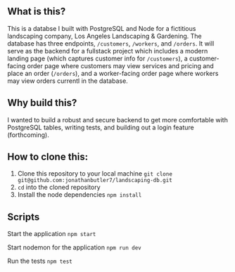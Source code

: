 ## What is this?

This is a databse I built with PostgreSQL and Node for a fictitious landscaping company, Los Angeles Landscaping & Gardening. The database has three endpoints, `/customers`, `/workers`, and `/orders`. It will serve as the backend for a fullstack project which includes a modern landing page (which captures customer info for `/customers`), a customer-facing order page where customers may view services and pricing and place an order (`/orders`), and a worker-facing order page where workers may view orders currentl in the database.

## Why build this?

I wanted to build a robust and secure backend to get more comfortable with PostgreSQL tables, writing tests, and building out a login feature (forthcoming).

## How to clone this:

1. Clone this repository to your local machine `git clone git@github.com:jonathanbutler7/landscaping-db.git`
2. `cd` into the cloned repository
3. Install the node dependencies `npm install`

## Scripts

Start the application `npm start`

Start nodemon for the application `npm run dev`

Run the tests `npm test`

